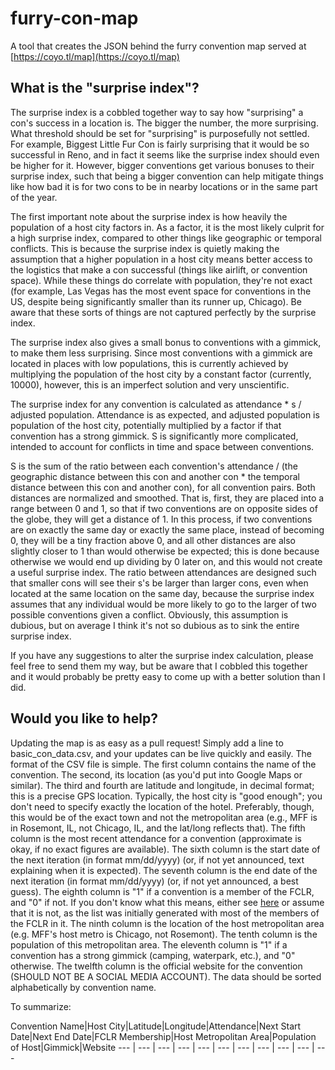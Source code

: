 # furry-con-map
A tool that creates the JSON behind the furry convention map served at [https://coyo.tl/map](https://coyo.tl/map)

## What is the "surprise index"?
The surprise index is a cobbled together way to say how "surprising" a con's success in a location is. The bigger the number, the more surprising. What threshold should be set for "surprising" is purposefully not settled. For example, Biggest Little Fur Con is fairly surprising that it would be so successful in Reno, and in fact it seems like the surprise index should even be higher for it. However, bigger conventions get various bonuses to their surprise index, such that being a bigger convention can help mitigate things like how bad it is for two cons to be in nearby locations or in the same part of the year.

The first important note about the surprise index is how heavily the population of a host city factors in. As a factor, it is the most likely culprit for a high surprise index, compared to other things like geographic or temporal conflicts. This is because the surprise index is quietly making the assumption that a higher population in a host city means better access to the logistics that make a con successful (things like airlift, or convention space). While these things do correlate with population, they're not exact (for example, Las Vegas has the most event space for conventions in the US, despite being significantly smaller than its runner up, Chicago). Be aware that these sorts of things are not captured perfectly by the surprise index.

The surprise index also gives a small bonus to conventions with a gimmick, to make them less surprising. Since most conventions with a gimmick are located in places with low populations, this is currently achieved by multiplying the population of the host city by a constant factor (currently, 10000), however, this is an imperfect solution and very unscientific.

The surprise index for any convention is calculated as attendance * s / adjusted population. Attendance is as expected, and adjusted population is population of the host city, potentially multiplied by a factor if that convention has a strong gimmick. S is significantly more complicated, intended to account for conflicts in time and space between conventions.

S is the sum of the ratio between each convention's attendance / (the geographic distance between this con and another con * the temporal distance between this con and another con), for all convention pairs. Both distances are normalized and smoothed. That is, first, they are placed into a range between 0 and 1, so that if two conventions are on opposite sides of the globe, they will get a distance of 1. In this process, if two conventions are on exactly the same day or exactly the same place, instead of becoming 0, they will be a tiny fraction above 0, and all other distances are also slightly closer to 1 than would otherwise be expected; this is done because otherwise we would end up dividing by 0 later on, and this would not create a useful surprise index. The ratio between attendances are designed such that smaller cons will see their s's be larger than larger cons, even when located at the same location on the same day, because the surprise index assumes that any individual would be more likely to go to the larger of two possible conventions given a conflict. Obviously, this assumption is dubious, but on average I think it's not so dubious as to sink the entire surprise index.

If you have any suggestions to alter the surprise index calculation, please feel free to send them my way, but be aware that I cobbled this together and it would probably be pretty easy to come up with a better solution than I did.

## Would you like to help?
Updating the map is as easy as a pull request! Simply add a line to basic_con_data.csv, and your updates can be live quickly and easily. The format of the CSV file is simple. The first column contains the name of the convention. The second, its location (as you'd put into Google Maps or similar). The third and fourth are latitude and longitude, in decimal format; this is a precise GPS location. Typically, the host city is "good enough"; you don't need to specify exactly the location of the hotel. Preferably, though, this would be of the exact town and not the metropolitan area (e.g., MFF is in Rosemont, IL, not Chicago, IL, and the lat/long reflects that). The fifth column is the most recent attendance for a convention (approximate is okay, if no exact figures are available). The sixth column is the start date of the next iteration (in format mm/dd/yyyy) (or, if not yet announced, text explaining when it is expected). The seventh column is the end date of the next iteration (in format mm/dd/yyyy) (or, if not yet announced, a best guess). The eighth column is "1" if a convention is a member of the FCLR, and "0" if not. If you don't know what this means, either see [here](https://fclr.info) or assume that it is not, as the list was initially generated with most of the members of the FCLR in it. The ninth column is the location of the host metropolitan area (e.g. MFF's host metro is Chicago, not Rosemont). The tenth column is the population of this metropolitan area. The eleventh column is "1" if a convention has a strong gimmick (camping, waterpark, etc.), and "0" otherwise. The twelfth column is the official website for the convention (SHOULD NOT BE A SOCIAL MEDIA ACCOUNT). The data should be sorted alphabetically by convention name. 

To summarize:

Convention Name|Host City|Latitude|Longitude|Attendance|Next Start Date|Next End Date|FCLR Membership|Host Metropolitan Area|Population of Host|Gimmick|Website
 --- | --- | --- | --- | --- | --- | --- | --- | --- | --- | ---
